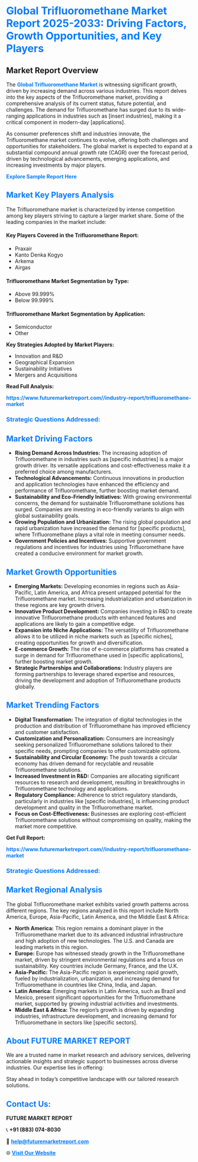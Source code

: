<h1 style="color: #007BFF;">Global Trifluoromethane Market Report 2025-2033: Driving Factors, Growth Opportunities, and Key Players</h1>

<section id="overview">
<h2>Market Report Overview</h2>
<p>The <a href="https://www.futuremarketreport.com//industry-report/trifluoromethane-market" style="color: #007BFF; text-decoration: none;"><strong>Global Trifluoromethane Market</strong></a> is witnessing significant growth, driven by increasing demand across various industries. This report delves into the key aspects of the Trifluoromethane market, providing a comprehensive analysis of its current status, future potential, and challenges. The demand for Trifluoromethane has surged due to its wide-ranging applications in industries such as [insert industries], making it a critical component in modern-day [applications].</p>
<p>As consumer preferences shift and industries innovate, the Trifluoromethane market continues to evolve, offering both challenges and opportunities for stakeholders. The global market is expected to expand at a substantial compound annual growth rate (CAGR) over the forecast period, driven by technological advancements, emerging applications, and increasing investments by major players.</p>
</section>

<section id="overview">
<p><a href="https://www.futuremarketreport.com//request-sample/reportId=46916" style="color: #007BFF; text-decoration: none;"><strong>Explore Sample Report Here</strong></a></p>
</section>

<section id="key-players">
<h2 style="color: #007BFF;">Market Key Players Analysis</h2>
<p>The Trifluoromethane market is characterized by intense competition among key players striving to capture a larger market share. Some of the leading companies in the market include:</p>
<h4>Key Players Covered in the Trifluoromethane Report:</h4>
<ul><li>Praxair</li><li>Kanto Denka Kogyo</li><li>Arkema</li><li>Airgas</li></ul>
<h4>Trifluoromethane Market Segmentation by Type:</h4>
<ul><li>Above 99.999%</li><li>Below 99.999%</li></ul>

<h4>Trifluoromethane Market Segmentation by Application:</h4>
<ul><li>Semiconductor</li><li>Other</li></ul>
<p><strong>Key Strategies Adopted by Market Players:</strong></p>
<ul>
<li>Innovation and R&D</li>
<li>Geographical Expansion</li>
<li>Sustainability Initiatives</li>
<li>Mergers and Acquisitions</li>
</ul>
</section>

<section>
<p><strong>Read Full Analysis: </strong></p><a href="https://www.futuremarketreport.com//industry-report/trifluoromethane-market" style="color: #007BFF; text-decoration: none;"><strong>https://www.futuremarketreport.com//industry-report/trifluoromethane-market</strong></a>
<h3 style="color: #007BFF;">Strategic Questions Addressed:</h3>
</section>

<section id="driving-factors">
<h2 style="color: #007BFF;">Market Driving Factors</h2>
<ul>
<li><strong>Rising Demand Across Industries:</strong> The increasing adoption of Trifluoromethane in industries such as [specific industries] is a major growth driver. Its versatile applications and cost-effectiveness make it a preferred choice among manufacturers.</li>
<li><strong>Technological Advancements:</strong> Continuous innovations in production and application technologies have enhanced the efficiency and performance of Trifluoromethane, further boosting market demand.</li>
<li><strong>Sustainability and Eco-Friendly Initiatives:</strong> With growing environmental concerns, the demand for sustainable Trifluoromethane solutions has surged. Companies are investing in eco-friendly variants to align with global sustainability goals.</li>
<li><strong>Growing Population and Urbanization:</strong> The rising global population and rapid urbanization have increased the demand for [specific products], where Trifluoromethane plays a vital role in meeting consumer needs.</li>
<li><strong>Government Policies and Incentives:</strong> Supportive government regulations and incentives for industries using Trifluoromethane have created a conducive environment for market growth.</li>
</ul>
</section>

<section id="growth-opportunities">
<h2 style="color: #007BFF;">Market Growth Opportunities</h2>
<ul>
<li><strong>Emerging Markets:</strong> Developing economies in regions such as Asia-Pacific, Latin America, and Africa present untapped potential for the Trifluoromethane market. Increasing industrialization and urbanization in these regions are key growth drivers.</li>
<li><strong>Innovative Product Development:</strong> Companies investing in R&D to create innovative Trifluoromethane products with enhanced features and applications are likely to gain a competitive edge.</li>
<li><strong>Expansion into Niche Applications:</strong> The versatility of Trifluoromethane allows it to be utilized in niche markets such as [specific niches], creating opportunities for growth and diversification.</li>
<li><strong>E-commerce Growth:</strong> The rise of e-commerce platforms has created a surge in demand for Trifluoromethane used in [specific applications], further boosting market growth.</li>
<li><strong>Strategic Partnerships and Collaborations:</strong> Industry players are forming partnerships to leverage shared expertise and resources, driving the development and adoption of Trifluoromethane products globally.</li>
</ul>
</section>

<section id="trending-factors">
<h2 style="color: #007BFF;">Market Trending Factors</h2>
<ul>
<li><strong>Digital Transformation:</strong> The integration of digital technologies in the production and distribution of Trifluoromethane has improved efficiency and customer satisfaction.</li>
<li><strong>Customization and Personalization:</strong> Consumers are increasingly seeking personalized Trifluoromethane solutions tailored to their specific needs, prompting companies to offer customizable options.</li>
<li><strong>Sustainability and Circular Economy:</strong> The push towards a circular economy has driven demand for recyclable and reusable Trifluoromethane solutions.</li>
<li><strong>Increased Investment in R&D:</strong> Companies are allocating significant resources to research and development, resulting in breakthroughs in Trifluoromethane technology and applications.</li>
<li><strong>Regulatory Compliance:</strong> Adherence to strict regulatory standards, particularly in industries like [specific industries], is influencing product development and quality in the Trifluoromethane market.</li>
<li><strong>Focus on Cost-Effectiveness:</strong> Businesses are exploring cost-efficient Trifluoromethane solutions without compromising on quality, making the market more competitive.</li>
</ul>
</section>

<section>
<p><strong>Get Full Report: </strong></p><a href="https://www.futuremarketreport.com//industry-report/trifluoromethane-market" style="color: #007BFF; text-decoration: none;"><strong>https://www.futuremarketreport.com//industry-report/trifluoromethane-market</strong></a>
<h3 style="color: #007BFF;">Strategic Questions Addressed:</h3>
</section>


<section id="regional-analysis">
<h2 style="color: #007BFF;">Market Regional Analysis</h2>
<p>The global Trifluoromethane market exhibits varied growth patterns across different regions. The key regions analyzed in this report include North America, Europe, Asia-Pacific, Latin America, and the Middle East & Africa:</p>
<ul>
<li><strong>North America:</strong> This region remains a dominant player in the Trifluoromethane market due to its advanced industrial infrastructure and high adoption of new technologies. The U.S. and Canada are leading markets in this region.</li>
<li><strong>Europe:</strong> Europe has witnessed steady growth in the Trifluoromethane market, driven by stringent environmental regulations and a focus on sustainability. Key countries include Germany, France, and the U.K.</li>
<li><strong>Asia-Pacific:</strong> The Asia-Pacific region is experiencing rapid growth, fueled by industrialization, urbanization, and increasing demand for Trifluoromethane in countries like China, India, and Japan.</li>
<li><strong>Latin America:</strong> Emerging markets in Latin America, such as Brazil and Mexico, present significant opportunities for the Trifluoromethane market, supported by growing industrial activities and investments.</li>
<li><strong>Middle East & Africa:</strong> The region’s growth is driven by expanding industries, infrastructure development, and increasing demand for Trifluoromethane in sectors like [specific sectors].</li>
</ul>
</section>

<footer>
<h2 style="color: #007BFF;">About FUTURE MARKET REPORT</h2>
<p>We are a trusted name in market research and advisory services, delivering actionable insights and strategic support to businesses across diverse industries. Our expertise lies in offering:</p>

<p>Stay ahead in today’s competitive landscape with our tailored research solutions.</p>

<h2 style="color: #007BFF;">Contact Us:</h2>
<p><strong>FUTURE MARKET REPORT</strong></p>
<p>📞 <strong>+91 (883) 074-8030</strong></p>
<p>📧 <strong><a href="mailto:help@futuremarketreport.com" style="color: #007BFF;">help@futuremarketreport.com</a></strong></p>
<p>🌐 <strong><a href="https://www.futuremarketreport.com/" style="color: #007BFF;">Visit Our Website</a></strong></p>
</footer>